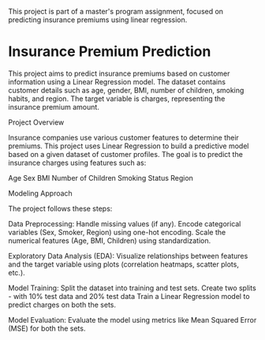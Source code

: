 This project is part of a master's program assignment, focused on predicting insurance premiums using linear regression.

# Insurance Premium Prediction

This project aims to predict insurance premiums based on customer information using a Linear Regression model. The dataset contains customer details such as age, gender, BMI, number of children, smoking habits, and region. The target variable is charges, representing the insurance premium amount.

Project Overview

Insurance companies use various customer features to determine their premiums. This project uses Linear Regression to build a predictive model based on a given dataset of customer profiles. The goal is to predict the insurance charges using features such as:

Age
Sex
BMI
Number of Children
Smoking Status
Region

Modeling Approach

The project follows these steps:

Data Preprocessing:
    Handle missing values (if any).
    Encode categorical variables (Sex, Smoker, Region) using one-hot encoding.
    Scale the numerical features (Age, BMI, Children) using standardization.

Exploratory Data Analysis (EDA):
    Visualize relationships between features and the target variable using plots (correlation heatmaps, scatter plots, etc.).

Model Training:
    Split the dataset into training and test sets.
    Create two splits - with 10% test data and 20% test data
    Train a Linear Regression model to predict charges on both the sets.

Model Evaluation:
    Evaluate the model using metrics like Mean Squared Error (MSE) for both the sets.

